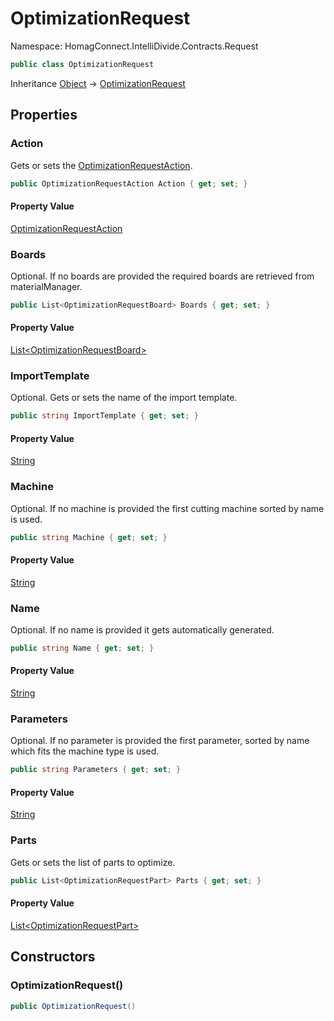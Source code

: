# OptimizationRequest

Namespace: HomagConnect.IntelliDivide.Contracts.Request

```csharp
public class OptimizationRequest
```

Inheritance [Object](https://docs.microsoft.com/en-us/dotnet/api/system.object) → [OptimizationRequest](./homagconnect.intellidivide.contracts.request.optimizationrequest.md)

## Properties

### **Action**

Gets or sets the [OptimizationRequestAction](./homagconnect.intellidivide.contracts.request.optimizationrequestaction.md).

```csharp
public OptimizationRequestAction Action { get; set; }
```

#### Property Value

[OptimizationRequestAction](./homagconnect.intellidivide.contracts.request.optimizationrequestaction.md)<br>

### **Boards**

Optional. If no boards are provided the required boards are retrieved from materialManager.

```csharp
public List<OptimizationRequestBoard> Boards { get; set; }
```

#### Property Value

[List&lt;OptimizationRequestBoard&gt;](https://docs.microsoft.com/en-us/dotnet/api/system.collections.generic.list-1)<br>

### **ImportTemplate**

Optional. Gets or sets the name of the import template.

```csharp
public string ImportTemplate { get; set; }
```

#### Property Value

[String](https://docs.microsoft.com/en-us/dotnet/api/system.string)<br>

### **Machine**

Optional. If no machine is provided the first cutting machine sorted by name is used.

```csharp
public string Machine { get; set; }
```

#### Property Value

[String](https://docs.microsoft.com/en-us/dotnet/api/system.string)<br>

### **Name**

Optional. If no name is provided it gets automatically generated.

```csharp
public string Name { get; set; }
```

#### Property Value

[String](https://docs.microsoft.com/en-us/dotnet/api/system.string)<br>

### **Parameters**

Optional. If no parameter is provided the first parameter, sorted by name which fits the machine type is used.

```csharp
public string Parameters { get; set; }
```

#### Property Value

[String](https://docs.microsoft.com/en-us/dotnet/api/system.string)<br>

### **Parts**

Gets or sets the list of parts to optimize.

```csharp
public List<OptimizationRequestPart> Parts { get; set; }
```

#### Property Value

[List&lt;OptimizationRequestPart&gt;](https://docs.microsoft.com/en-us/dotnet/api/system.collections.generic.list-1)<br>

## Constructors

### **OptimizationRequest()**

```csharp
public OptimizationRequest()
```
